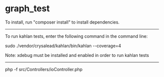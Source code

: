 # graph_test

To install, run "composer install" to install dependencies.

---

To run kahlan tests, enter the following command in the command line:

sudo ./vendor/crysalead/kahlan/bin/kahlan --coverage=4 

Note: xdebug must be installed and enabled in order to run kahlan tests

---

php -f src/Controllers/ioController.php
